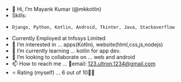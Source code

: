 - 👋 Hi, I’m Mayank Kumar (@mkkotlin)
- Skills:
-     Django, Python, Kotlin, Android, Tkinter, Java, Stackoverflow
- Currently Employed at Infosys Limited
- 👀 I’m interested in ...  apps(Kotlin), website(html,css,js,nodejs)
- 🌱 I’m currently learning ... kotlin for app dev.
- 💞️ I’m looking to collaborate on ... web and android
- 📫 How to reach me ...  📧email: 123.ultron.1234@gmail.com
- ⭐ Rating (myself) ... 6 out of 10🤪😁
<!---
mkkotlin/mkkotlin is a ✨ special ✨ repository because its `README.md` (this file) appears on your GitHub profile.
You can click the Preview link to take a look at your changes.
--->
